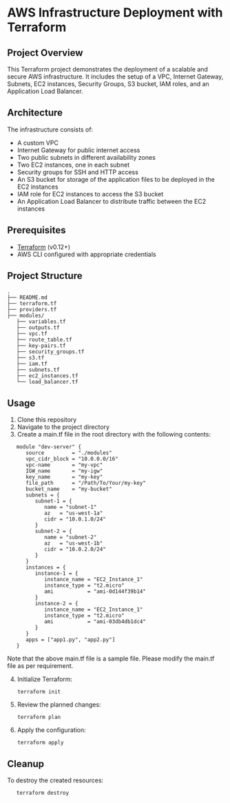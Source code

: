 # AWS Infrastructure Deployment with Terraform

## Project Overview

This Terraform project demonstrates the deployment of a scalable and secure AWS infrastructure. It includes the setup of a VPC, Internet Gateway, Subnets, EC2 instances, Security Groups, S3 bucket, IAM roles, and an Application Load Balancer.

## Architecture

The infrastructure consists of:

- A custom VPC
- Internet Gateway for public internet access
- Two public subnets in different availability zones
- Two EC2 instances, one in each subnet
- Security groups for SSH and HTTP access
- An S3 bucket for storage of the application files to be deployed in the EC2 instances
- IAM role for EC2 instances to access the S3 bucket
- An Application Load Balancer to distribute traffic between the EC2 instances

## Prerequisites

- [Terraform](https://www.terraform.io/downloads.html) (v0.12+)
- AWS CLI configured with appropriate credentials

## Project Structure

```
.
├── README.md
├── terraform.tf
├── providers.tf
├── modules/
   ├── variables.tf
   ├── outputs.tf
   ├── vpc.tf
   ├── route_table.tf
   ├── key-pairs.tf
   ├── security_groups.tf
   ├── s3.tf
   ├── iam.tf
   ├── subnets.tf
   ├── ec2_instances.tf
   └── load_balancer.tf

```

## Usage

1. Clone this repository
2. Navigate to the project directory
3. Create a main.tf file in the root directory with the following contents:

```
   module "dev-server" {
      source         = "./modules"
      vpc_cidr_block = "10.0.0.0/16"
      vpc-name       = "my-vpc"
      IGW_name       = "my-igw"
      key_name       = "my-key"
      file_path      = "/Path/To/Your/my-key"
      bucket_name    = "my-bucket"
      subnets = {
         subnet-1 = {
            name = "subnet-1"
            az   = "us-west-1a"
            cidr = "10.0.1.0/24"
         }
         subnet-2 = {
            name = "subnet-2"
            az   = "us-west-1b"
            cidr = "10.0.2.0/24"
         }
      }
      instances = {
         instance-1 = {
            instance_name = "EC2_Instance_1"
            instance_type = "t2.micro"
            ami           = "ami-0d144f39b14"
         }
         instance-2 = {
            instance_name = "EC2_Instance_1"
            instance_type = "t2.micro"
            ami           = "ami-03db4db1dc4"
         }
      }
      apps = ["app1.py", "app2.py"]
   }
```

Note that the above main.tf file is a sample file. Please modify the main.tf file as per requirement.

4. Initialize Terraform:

   ```
   terraform init
   ```

5. Review the planned changes:

   ```
   terraform plan
   ```

6. Apply the configuration:

   ```
   terraform apply
   ```

## Cleanup

To destroy the created resources:

```
   terraform destroy
```
